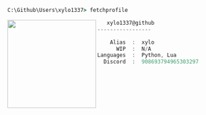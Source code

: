 ```bat
C:\Github\Users\xylo1337> fetchprofile
```

<img align="left" src="https://cdn.discordapp.com/attachments/903088702627119149/905952147676491776/unnamed.png" width="200" /> 

```csharp
   xylo1337@github
-----------------

    Alias  :  xylo
      WIP  :  N/A
Languages  :  Python, Lua
  Discord  :  908693794965303297
```
